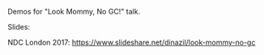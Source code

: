 Demos for "Look Mommy, No GC!" talk.

Slides:

NDC London 2017: https://www.slideshare.net/dinazil/look-mommy-no-gc
